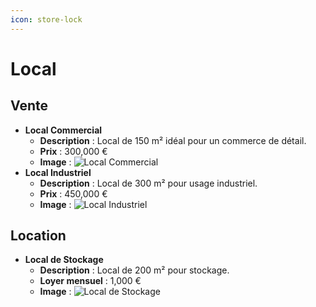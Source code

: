 ```yaml
---
icon: store-lock
---
```


# Local

## Vente

* **Local Commercial**
  * **Description** : Local de 150 m² idéal pour un commerce de détail.
  * **Prix** : 300,000 €
  * **Image** : ![Local Commercial](../assets/local_commercial.jpg)
* **Local Industriel**
  * **Description** : Local de 300 m² pour usage industriel.
  * **Prix** : 450,000 €
  * **Image** : ![Local Industriel](../assets/local_industriel.jpg)

## Location

* **Local de Stockage**
  * **Description** : Local de 200 m² pour stockage.
  * **Loyer mensuel** : 1,000 €
  * **Image** : ![Local de Stockage](../assets/local_stockage.jpg)
